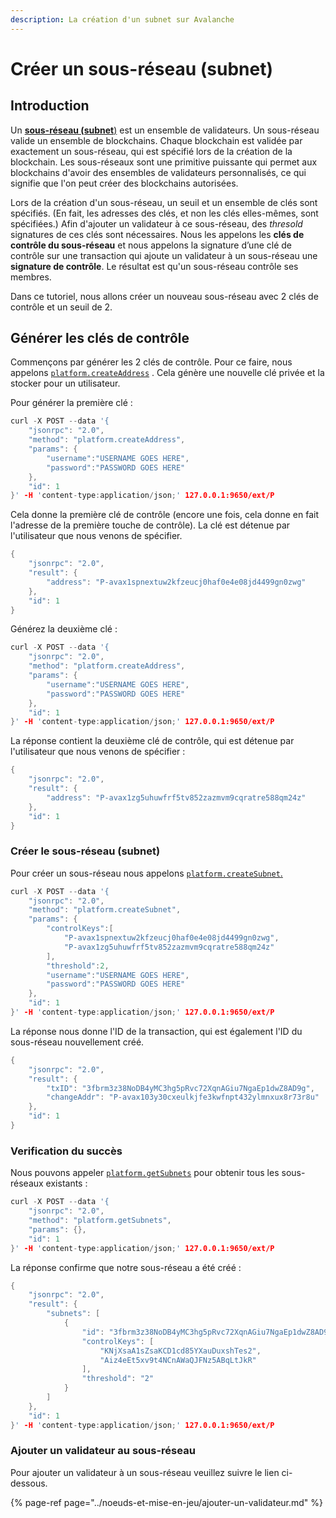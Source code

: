 ```yaml
---
description: La création d'un subnet sur Avalanche
---
```


# Créer un sous-réseau \(subnet\)

## Introduction

Un [**sous-réseau \(subnet**\)](../../../apprendre/presentation-du-systeme/#sous-reseaux-subnets) est un ensemble de validateurs. Un sous-réseau valide un ensemble de blockchains. Chaque blockchain est validée par exactement un sous-réseau, qui est spécifié lors de la création de la blockchain. Les sous-réseaux sont une primitive puissante qui permet aux blockchains d'avoir des ensembles de validateurs personnalisés, ce qui signifie que l'on peut créer des blockchains autorisées.

Lors de la création d'un sous-réseau, un seuil et un ensemble de clés sont spécifiés. \(En fait, les adresses des clés, et non les clés elles-mêmes, sont spécifiées.\) Afin d'ajouter un validateur à ce sous-réseau, des _thresold_ signatures de ces clés sont nécessaires. Nous les appelons les **clés de contrôle du sous-réseau** et nous appelons la signature d’une clé de contrôle sur une transaction qui ajoute un validateur à un sous-réseau une **signature de contrôle**. Le résultat est qu'un sous-réseau contrôle ses membres.

Dans ce tutoriel, nous allons créer un nouveau sous-réseau avec 2 clés de contrôle et un seuil de 2.

## Générer les clés de contrôle

Commençons par générer les 2 clés de contrôle. Pour ce faire, nous appelons [`platform.createAddress`](../../apis/platform-api-p-chain.md#platform-createaddress) . Cela génère une nouvelle clé privée et la stocker pour un utilisateur.

Pour générer la première clé :

```cpp
curl -X POST --data '{
    "jsonrpc": "2.0",
    "method": "platform.createAddress",
    "params": {
        "username":"USERNAME GOES HERE",
        "password":"PASSWORD GOES HERE"
    },
    "id": 1
}' -H 'content-type:application/json;' 127.0.0.1:9650/ext/P
```

Cela donne la première clé de contrôle \(encore une fois, cela donne en fait l'adresse de la première touche de contrôle\). La clé est détenue par l'utilisateur que nous venons de spécifier.

```cpp
{
    "jsonrpc": "2.0",
    "result": {
        "address": "P-avax1spnextuw2kfzeucj0haf0e4e08jd4499gn0zwg"
    },
    "id": 1
}
```

Générez la deuxième clé :

```cpp
curl -X POST --data '{
    "jsonrpc": "2.0",
    "method": "platform.createAddress",
    "params": {
        "username":"USERNAME GOES HERE",
        "password":"PASSWORD GOES HERE"
    },
    "id": 1
}' -H 'content-type:application/json;' 127.0.0.1:9650/ext/P
```

La réponse contient la deuxième clé de contrôle, qui est détenue par l'utilisateur que nous venons de spécifier :

```cpp
{
    "jsonrpc": "2.0",
    "result": {
        "address": "P-avax1zg5uhuwfrf5tv852zazmvm9cqratre588qm24z"
    },
    "id": 1
}
```

### Créer le sous-réseau \(subnet\)

Pour créer un sous-réseau nous appelons [`platform.createSubnet`.](https://docs.avax.network/v1.0/en/api/platform/#platformcreatesubnet)

```cpp
curl -X POST --data '{
    "jsonrpc": "2.0",
    "method": "platform.createSubnet",
    "params": {
        "controlKeys":[
            "P-avax1spnextuw2kfzeucj0haf0e4e08jd4499gn0zwg",
            "P-avax1zg5uhuwfrf5tv852zazmvm9cqratre588qm24z"
        ],
        "threshold":2,
        "username":"USERNAME GOES HERE",
        "password":"PASSWORD GOES HERE"
    },
    "id": 1
}' -H 'content-type:application/json;' 127.0.0.1:9650/ext/P
```

La réponse nous donne l'ID de la transaction, qui est également l'ID du sous-réseau nouvellement créé.

```cpp
{
    "jsonrpc": "2.0",
    "result": {
        "txID": "3fbrm3z38NoDB4yMC3hg5pRvc72XqnAGiu7NgaEp1dwZ8AD9g",
        "changeAddr": "P-avax103y30cxeulkjfe3kwfnpt432ylmnxux8r73r8u"
    },
    "id": 1
}
```

### Verification du succès <a id="verifying-success"></a>

Nous pouvons appeler [`platform.getSubnets`](../../apis/platform-api-p-chain.md#platform-getsubnets) pour obtenir tous les sous-réseaux existants :

```cpp
curl -X POST --data '{
    "jsonrpc": "2.0",
    "method": "platform.getSubnets",
    "params": {},
    "id": 1
}' -H 'content-type:application/json;' 127.0.0.1:9650/ext/P
```

La réponse confirme que notre sous-réseau a été créé :

```cpp
{
    "jsonrpc": "2.0",
    "result": {
        "subnets": [
            {
                "id": "3fbrm3z38NoDB4yMC3hg5pRvc72XqnAGiu7NgaEp1dwZ8AD9g",
                "controlKeys": [
                    "KNjXsaA1sZsaKCD1cd85YXauDuxshTes2",
                    "Aiz4eEt5xv9t4NCnAWaQJFNz5ABqLtJkR"
                ],
                "threshold": "2"
            }
        ]
    },
    "id": 1
}' -H 'content-type:application/json;' 127.0.0.1:9650/ext/P
```

### Ajouter un validateur au sous-réseau <a id="add-validators-to-the-subnet"></a>

Pour ajouter un validateur à un sous-réseau veuillez suivre le lien ci-dessous.

{% page-ref page="../noeuds-et-mise-en-jeu/ajouter-un-validateur.md" %}

